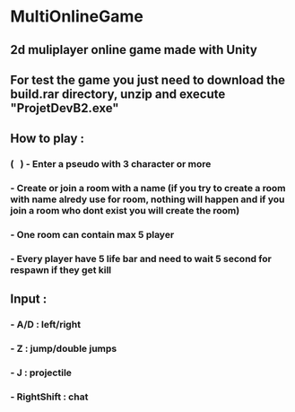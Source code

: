 # MultiOnlineGame
## 2d muliplayer online game made with Unity

## For test the game you just need to download the build.rar directory, unzip and execute "ProjetDevB2.exe"

## How to play : 
### ( &nbsp; ) - Enter a pseudo with 3 character or more
### - Create or join a room with a name (if you try to create a room with name alredy use for room, nothing will happen and if you join a room who dont exist you will create the room)
### - One room can contain max 5 player
### - Every player have 5 life bar and need to wait 5 second for respawn if they get kill 

## Input :
### - A/D : left/right
### - Z : jump/double jumps
### - J : projectile
### - RightShift : chat

